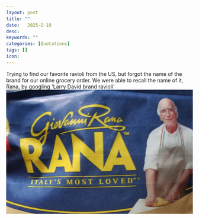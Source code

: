 ```yaml
---
layout: post
title: ""
date:   2025-2-19
desc:
keywords: ""
categories: [Quotations]
tags: []
icon:
---
```

Trying to find our favorite ravioli from the US, but forgot the name of the brand for our online grocery order. We were able to recall the name of it, Rana, by googling 'Larry David brand ravioli'
<br>
<img src="https://github.com/harrydurbin/harrydurbin.github.io/blob/master/_posts/img/larrydavid.jpg?raw=true" class = "img-responsive"/>
